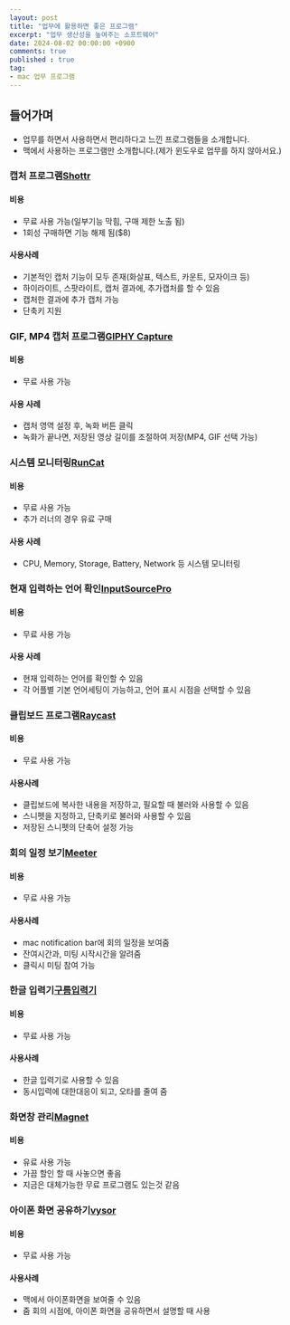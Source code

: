 ```yaml
---
layout: post
title: "업무에 활용하면 좋은 프로그램"
excerpt: "업무 생산성을 높여주는 소프트웨어"
date: 2024-08-02 00:00:00 +0900
comments: true
published : true
tag:
- mac 업무 프로그램
---
```

## 들어가며
* 업무를 하면서 사용하면서 편리하다고 느낀 프로그램들을 소개합니다.
* 맥에서 사용하는 프로그램만 소개합니다.(제가 윈도우로 업무를 하지 않아서요.)

### 캡처 프로그램[Shottr](https://shottr.cc/)
#### 비용
* 무료 사용 가능(일부기능 막힘, 구매 제한 노출 됨)
* 1회성 구매하면 기능 해제 됨($8)

#### 사용사례
* 기본적인 캡처 기능이 모두 존재(화살표, 텍스트, 카운트, 모자이크 등)
* 하이라이트, 스팟라이트, 캡처 결과에, 추가캡처를 할 수 있음
* 캡처한 결과에 추가 캡처 가능
* 단축키 지원

### GIF, MP4 캡처 프로그램[GIPHY Capture](https://apps.apple.com/kr/app/giphy-capture/id668208984?mt=12)
#### 비용
* 무료 사용 가능

#### 사용 사례
* 캡처 영역 설정 후, 녹화 버튼 클릭
* 녹화가 끝나면, 저장된 영상 길이를 조절하여 저장(MP4, GIF 선택 가능)

### 시스템 모니터링[RunCat](https://apps.apple.com/kr/app/runcat/id1429033973?mt=12)
#### 비용
* 무료 사용 가능
* 추가 러너의 경우 유료 구매

#### 사용 사례
* CPU, Memory, Storage, Battery, Network 등 시스템 모니터링

### 현재 입력하는 언어 확인[InputSourcePro](https://inputsource.pro/)
#### 비용
* 무료 사용 가능

#### 사용 사례
* 현재 입력하는 언어를 확인할 수 있음
* 각 어플별 기본 언어세팅이 가능하고, 언어 표시 시점을 선택할 수 있음 

### 클립보드 프로그램[Raycast](https://raycast.com/)
#### 비용
* 무료 사용 가능

#### 사용사례
* 클립보드에 복사한 내용을 저장하고, 필요할 때 불러와 사용할 수 있음
* 스니펫을 지정하고, 단축키로 불러와 사용할 수 있음
* 저장된 스니펫의 단축어 설정 가능

### 회의 일정 보기[Meeter](https://apps.apple.com/kr/app/meeter-for-zoom-teams-co/id1510445899?l=en-GB)
#### 비용
* 무료 사용 가능

#### 사용사례
* mac notification bar에 회의 일정을 보여줌
* 잔여시간과, 미팅 시작시간을 알려줌
* 클릭시 미팅 참여 가능

### 한글 입력기[구름입력기](https://gureum.io/)
#### 비용
* 무료 사용 가능

#### 사용사례
* 한글 입력기로 사용할 수 있음
* 동시입력에 대한대응이 되고, 오타를 줄여 줌 

### 화면창 관리[Magnet](https://apps.apple.com/kr/app/magnet/id441258766?l=en-GB&mt=12)
#### 비용
* 유료 사용 가능
* 가끔 할인 할 때 사놓으면 좋음
* 지금은 대체가능한 무료 프로그램도 있는것 같음
 
### 아이폰 화면 공유하기[vysor](https://www.vysor.io/)
#### 비용
* 무료 사용 가능

#### 사용사례
* 맥에서 아이폰화면을 보여줄 수 있음
* 줌 회의 시점에, 아이폰 화면을 공유하면서 설명할 때 사용